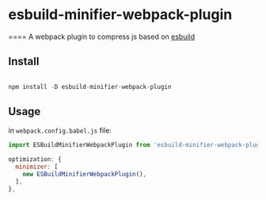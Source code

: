 # esbuild-minifier-webpack-plugin
====
A webpack plugin to compress js based on [esbuild](https://github.com/evanw/esbuild)

Install
-----

```javascript

npm install -D esbuild-minifier-webpack-plugin

```


Usage
-----

in `webpack.config.babel.js` file:

```javascript
import ESBuildMinifierWebpackPlugin from 'esbuild-minifier-webpack-plugin';

optimization: {
  minimizer: [
    new ESBuildMinifierWebpackPlugin(),
  ],
},
```
